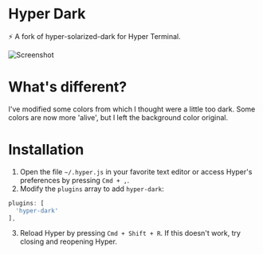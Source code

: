 # Hyper Dark

⚡ A fork of hyper-solarized-dark for Hyper Terminal.

![Screenshot](https://raw.githubusercontent.com/keesvv/hyper-solarized/master/img/screenshots/screenshot.png)

# What's different?
I've modified some colors from which I thought were a little too dark. Some colors are now more 'alive', but I left the background color original.

# Installation
1. Open the file `~/.hyper.js` in your favorite text editor or access Hyper's preferences by pressing `Cmd + ,`.
2. Modify the `plugins` array to add `hyper-dark`:  

  ```js
  plugins: [  
    'hyper-dark'  
  ],
  ```

3. Reload Hyper by pressing `Cmd + Shift + R`. If this doesn't work, try closing and reopening Hyper.

